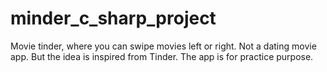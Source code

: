 # minder_c_sharp_project
Movie tinder, where you can swipe movies left or right. Not a dating movie app. But the idea is inspired from Tinder. The app is for practice purpose.
